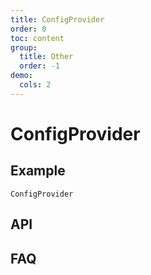 ```yaml
---
title: ConfigProvider
order: 0
toc: content
group:
  title: Other
  order: -1
demo:
  cols: 2
---
```


# ConfigProvider

## Example

<code src='./demo/base.tsx' description='custom'>ConfigProvider</code>

## API
<API id='ConfigProvider'></API>

## FAQ